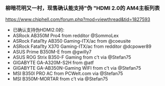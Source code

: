 ### 柳暗花明又一村，现售确认能支持"伪 "HDMI 2.0的 AM4主板列表
https://www.chiphell.com/forum.php?mod=viewthread&tid=1827593
- 已确认支持伪HDMI2.0的:
- ASRock AB350M Pro4 from redditor @SommoLex
- ASRock Fatal1ty AB350 Gaming-ITX/ac from @coeusite 
- ASRock Fatal1ty X370 Gaming-ITX/ac from redditor @dcpower89
- ASUS Prime B350M-E from @gwilly7
- ASUS ROG Strix B350-F Gaming from c’t via @Stefan75
- GIGABYTE GA-A320M-S2H from @atf
- GIGABYTE GA-AB350N-Gaming WIFI from c’t via @Stefan75 
- MSI B350I PRO AC from PCWelt.com via @Stefan75
- MSI B350M-MORTAR from c’t via @Stefan75